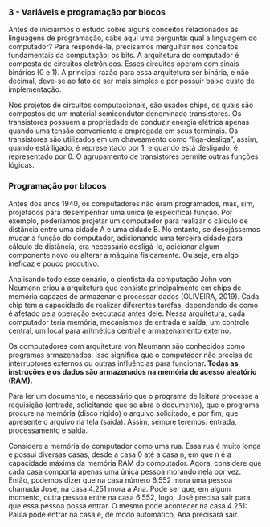 ### 3 - Variáveis e programação por blocos 

Antes de iniciarmos o estudo sobre alguns conceitos relacionados às linguagens de programação, cabe aqui uma pergunta: qual a linguagem do computador? Para respondê-la, precisamos mergulhar nos conceitos fundamentais da computação: os bits. A arquitetura do computador é composta de circuitos eletrônicos. Esses circuitos operam com sinais binários (0 e 1). A principal razão para essa arquitetura ser binária, e não decimal, deve-se ao fato de ser mais simples e por possuir baixo custo de implementação.

Nos projetos de circuitos computacionais, são usados chips, os quais são compostos de um material semicondutor denominado transistores. Os transistores possuem a propriedade de conduzir energia elétrica apenas quando uma tensão conveniente é empregada em seus terminais. Os transistores são utilizados em um chaveamento como “liga-desliga”, assim, quando está ligado, é representado por 1, e quando está desligado, é representado por 0. O agrupamento de transistores permite outras funções lógicas.

### Programação por blocos 

Antes dos anos 1940, os computadores não eram programados, mas, sim, projetados para desempenhar uma única (e específica) função. Por exemplo, poderíamos projetar um computador para realizar o cálculo de distância entre uma cidade A e uma cidade B. No entanto, se desejássemos mudar a função do computador, adicionando uma terceira cidade para cálculo de distância, era necessário desligá-lo, adicionar algum componente novo ou alterar a máquina fisicamente. Ou seja, era algo ineficaz e pouco produtivo. 

Analisando todo esse cenário, o cientista da computação John von Neumann criou a arquitetura que consiste principalmente em chips de memória capazes de armazenar e processar dados (OLIVEIRA, 2019). Cada chip tem a capacidade de realizar diferentes tarefas, dependendo de como é afetado pela operação executada antes dele. Nessa arquitetura, cada computador teria memória, mecanismos de entrada e saída, um controle central, um local para aritmética central e armazenamento externo. 

Os computadores com arquitetura von Neumann são conhecidos como programas armazenados. Isso significa que o computador não precisa de interruptores externos ou outras influências para funciona**r. Todas as instruções e os dados são armazenados na memória de acesso aleatório (RAM).**

Para ler um documento, é necessário que o programa de leitura processe a requisição (entrada, solicitando que se abra o documento), que o programa procure na memória (disco rígido) o arquivo solicitado, e por fim, que apresente o arquivo na tela (saída). Assim, sempre teremos: entrada, processamento e saída.

Considere a memória do computador como uma rua. Essa rua é muito longa e possui diversas casas, desde a casa 0 até a casa n, em que n é a capacidade máxima da memória RAM do computador. Agora, considere que cada casa comporta apenas uma única pessoa morando nela por vez. Então, podemos dizer que na casa número 6.552 mora uma pessoa chamada José, na casa 4.251 mora a Ana. Pode ser que, em algum momento, outra pessoa entre na casa 6.552, logo, José precisa sair para que essa pessoa possa entrar. O mesmo pode acontecer na casa 4.251: Paula pode entrar na casa e, de modo automático, Ana precisará sair.